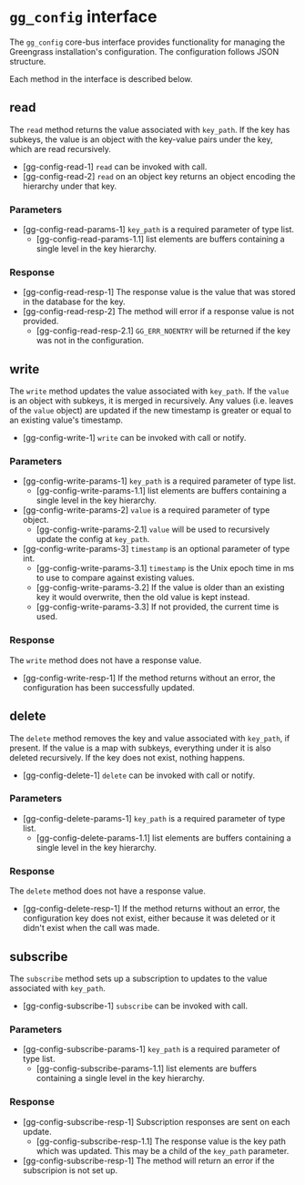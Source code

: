 # `gg_config` interface

The `gg_config` core-bus interface provides functionality for managing the
Greengrass installation's configuration. The configuration follows JSON
structure.

Each method in the interface is described below.

## read

The `read` method returns the value associated with `key_path`. If the key has
subkeys, the value is an object with the key-value pairs under the key, which
are read recursively.

- [gg-config-read-1] `read` can be invoked with call.
- [gg-config-read-2] `read` on an object key returns an object encoding the
  hierarchy under that key.

### Parameters

- [gg-config-read-params-1] `key_path` is a required parameter of type list.
  - [gg-config-read-params-1.1] list elements are buffers containing a single
    level in the key hierarchy.

### Response

- [gg-config-read-resp-1] The response value is the value that was stored in the
  database for the key.
- [gg-config-read-resp-2] The method will error if a response value is not
  provided.
  - [gg-config-read-resp-2.1] `GG_ERR_NOENTRY` will be returned if the key was
    not in the configuration.

## write

The `write` method updates the value associated with `key_path`. If the `value`
is an object with subkeys, it is merged in recursively. Any values (i.e. leaves
of the `value` object) are updated if the new timestamp is greater or equal to
an existing value's timestamp.

- [gg-config-write-1] `write` can be invoked with call or notify.

### Parameters

- [gg-config-write-params-1] `key_path` is a required parameter of type list.
  - [gg-config-write-params-1.1] list elements are buffers containing a single
    level in the key hierarchy.
- [gg-config-write-params-2] `value` is a required parameter of type object.
  - [gg-config-write-params-2.1] `value` will be used to recursively update the
    config at `key_path`.
- [gg-config-write-params-3] `timestamp` is an optional parameter of type int.
  - [gg-config-write-params-3.1] `timestamp` is the Unix epoch time in ms to use
    to compare against existing values.
  - [gg-config-write-params-3.2] If the value is older than an existing key it
    would overwrite, then the old value is kept instead.
  - [gg-config-write-params-3.3] If not provided, the current time is used.

### Response

The `write` method does not have a response value.

- [gg-config-write-resp-1] If the method returns without an error, the
  configuration has been successfully updated.

## delete

The `delete` method removes the key and value associated with `key_path`, if
present. If the value is a map with subkeys, everything under it is also deleted
recursively. If the key does not exist, nothing happens.

- [gg-config-delete-1] `delete` can be invoked with call or notify.

### Parameters

- [gg-config-delete-params-1] `key_path` is a required parameter of type list.
  - [gg-config-delete-params-1.1] list elements are buffers containing a single
    level in the key hierarchy.

### Response

The `delete` method does not have a response value.

- [gg-config-delete-resp-1] If the method returns without an error, the
  configuration key does not exist, either because it was deleted or it didn't
  exist when the call was made.

## subscribe

The `subscribe` method sets up a subscription to updates to the value associated
with `key_path`.

- [gg-config-subscribe-1] `subscribe` can be invoked with call.

### Parameters

- [gg-config-subscribe-params-1] `key_path` is a required parameter of type
  list.
  - [gg-config-subscribe-params-1.1] list elements are buffers containing a
    single level in the key hierarchy.

### Response

- [gg-config-subscribe-resp-1] Subscription responses are sent on each update.
  - [gg-config-subscribe-resp-1.1] The response value is the key path which was
    updated. This may be a child of the `key_path` parameter.
- [gg-config-subscribe-resp-1] The method will return an error if the
  subscripion is not set up.
